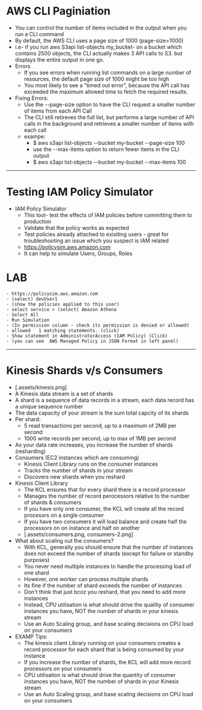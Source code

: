 # AWS CLI Paginiation

- You can control the number of items included in the output when you run a CLI command
- By default, the AWS CLI uses a page size of 1000 (page-size=1000)
- i.e- if you run aws S3api list-objects my_bucket- on a bucket which contains 2500 objects, the CLI actually makes 3 API calls to S3. but displays the entire output in one go.
- Errors
  - If you see errors when running list commands on a large number of resources, the default page size of 1000 might be too high
  - You most likely to see a "timed out error", because the API call has exceeded the maximum allowed time to fetch the required results.
- Fixing Errors:
  - Use the --page-size option to have the CLI request a smaller number of items from each API Call
  - The CLI still retireves the full list, but performs a large number of API calls in the background and retrieves a smaller number of items with each call
  - exampe:
    - \$ aws s3api list-objects --bucket my-bucket --page-size 100
    - use the --max-items option to return fewer items in the CLI output
    - \$ aws s3api list-objects --bucket my-bucket --max-items 100

---

# Testing IAM Policy Simulator

- IAM Policy Simulator
  - This tool- test the effects of IAM policies before committing them to production
  - Validate that the policy works as expected
  - Test policies already attached to exisiting users - great for troubleshooting an issue which you suspect is IAM related
  - https://policysim.aws.amazon.com
  - It can help to simulate Users, Groups, Roles

# LAB

    - https://policysim.aws.amazon.com
    - (select) devUser1
    - (show the policies applied to this user)
    - select service > (select) Amazon Athena
    - Select All
    - Run Simulation
    - (In permission column - check its permission is denied or allowed)
    - allowed   1 matching statements. (click)
    - Show statement in AdministratorAccess (IAM Policy) (Click)
    - (you can see  AWS Managed Policy in JSON Format in left panel)

---

# Kinesis Shards v/s Consumers

- [.assets/kinesis.png]
- A Kinesis data stream is a set of shards
- A shard is a sequence of data records in a stream, each data record has a unique sequence number
- The data capacity of your stream is the sum total capcity of its shards
- Per shard:
  - 5 read transactions per second, up to a maximum of 2MB per second
  - 1000 write records per second, up to max of 1MB per second
- As your data rate increases, you increase the number of shards (resharding)
- Consumers (EC2 instances which are consuming)
  - Kinesis Client Library runs on the consumer instances
  - Tracks the number of shards in your stream
  - Discovers new shards when you reshard
- Kinesis Client Library
  - The KCL ensures that for every shard there is a record processor
  - Manages the number of record perocessors relative to the number of shards & consumers
  - If you have only one consumer, the KCL will create all the record procesors on a single consumer
  - If you have two consumers it will load balance and create half the processors on on instance and half on another
  - [.assets/consumers.png, consumers-2.png]
- What about scaling out the consumers?
  - With KCL, generally you should ensure that the number of instances does not exceed the number of shards (except for failure or standby purposes)
  - You never need multiple instances to handle the processing load of one shard
  - However, one worker can process multiple shards
  - Its fine if the number of shard exceeds the number of instances
  - Don't think that just bcoz you reshard, that you need to add more instances
  - Instead, CPU utilisation is what should drive the qualitiy of consumer instances you have, NOT the number of shards in your kinesis stream
  - Use an Auto Scaling group, and base scaling decisions on CPU load on your consumers
- EXAMP Tips:
  - The kinesis client Library running on your consumers creates a record processor for each shard that is being consumed by your instance
  - If you increase the number of shards, the KCL will add more record processors on your consumers
  - CPU utilisation is what should drive the quantity of consumer instances you have, NOT the number of shards in your Kinesis stream
  - Use an Auto Scaling group, and base scaling decisions on CPU load on your consumers
